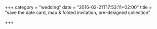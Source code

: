 +++
category = "wedding"
date = "2016-02-21T17:53:11+02:00"
title = "save the date card, map & folded invitation, pre-designed collection"

+++
